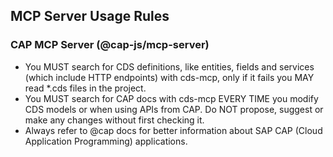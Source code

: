 ## MCP Server Usage Rules

### CAP MCP Server (@cap-js/mcp-server)
- You MUST search for CDS definitions, like entities, fields and services (which include HTTP endpoints) with cds-mcp, only if it fails you MAY read *.cds files in the project.
- You MUST search for CAP docs with cds-mcp EVERY TIME you modify CDS models or when using APIs from CAP. Do NOT propose, suggest or make any changes without first checking it.
- Always refer to @cap docs for better information about SAP CAP (Cloud Application Programming) applications.